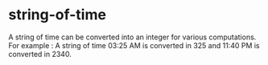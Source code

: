 # string-of-time
A string of time can be converted into an integer for various computations. For example : A string of time 03:25 AM is converted in 325 and 11:40 PM is converted in 2340.

